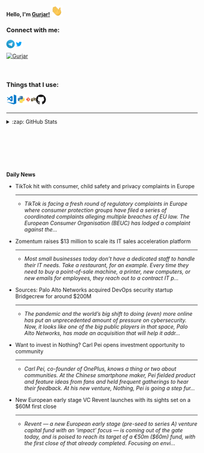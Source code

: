 #### Hello, I'm [Gurjar!](https://GurjarKing.github.io) <img src="https://raw.githubusercontent.com/ABSphreak/ABSphreak/master/gifs/Hi.gif" width="30px"></h2>


### Connect with me:

[<img align="left" alt="Gurjar | Telegram" width="22px" src="https://raw.githubusercontent.com/github/explore/80688e429a7d4ef2fca1e82350fe8e3517d3494d/topics/telegram/telegram.png" />][Telegram]
[<img align="left" alt="Gurjar | Twitter" width="22px" src="https://raw.githubusercontent.com/github/explore/80688e429a7d4ef2fca1e82350fe8e3517d3494d/topics/twitter/twitter.png" />][Twitter]
<br >
<br >
<a href="https://github.com/GurjarKing"><img src="https://komarev.com/ghpvc/?username=GurjarKing" alt="Gurjar" /></a> <br />
<br />
<br />
<!-- <br >

![](https://visitor-badge.glitch.me/badge?page_id=GurjarKing)

<br /> -->

### Things that I use:

[<img align="left" alt="Visual Studio Code" width="26px" src="https://raw.githubusercontent.com/github/explore/80688e429a7d4ef2fca1e82350fe8e3517d3494d/topics/visual-studio-code/visual-studio-code.png" />][VSCode]
[<img align="left" alt="Python" width="26px" src="https://raw.githubusercontent.com/github/explore/80688e429a7d4ef2fca1e82350fe8e3517d3494d/topics/python/python.png" />][Python]
[<img align="left" alt="Git" width="26px" src="https://raw.githubusercontent.com/github/explore/80688e429a7d4ef2fca1e82350fe8e3517d3494d/topics/git/git.png" />][Git]
[<img align="left" alt="GitHub" width="26px" src="https://raw.githubusercontent.com/github/explore/78df643247d429f6cc873026c0622819ad797942/topics/github/github.png" />][Github]

<br />
<br />

---
<details>
  <summary>:zap: GitHub Stats</summary>

<img align="left" alt="Gurjar's Github Stats" src="https://github-readme-stats.vercel.app/api?username=GurjarKing&show_icons=true&hide_border=true&count_private=true&include_all_commit=true&theme=algolia" />

</details>

<!-- ### 🔔 My latest tweet
<a href="https://twitter.com/Gurjar_King43" target="_blank">
	<img src="https://github.com/GurjarKing/GurjarKing/raw/master/tweet.png" width="70%" align="center" alt="Click to view on Twitter" title="My latest tweet, as an image"/>
</a> -->
<br>

<pre>

</pre>

<!-- **Quote of the hour:**

{qoth}

~ {qoth_author}
<pre>

</pre> -->
<br>
<pre>


</pre>
<strong>Daily News</strong>
  
  - TikTok hit with consumer, child safety and privacy complaints in Europe
     <hr/>
     
      - *TikTok is facing a fresh round of regulatory complaints in Europe where consumer protection groups have filed a series of coordinated complaints alleging multiple breaches of EU law. The European Consumer Organisation (BEUC) has lodged a complaint against the…*
     
  - Zomentum raises $13 million to scale its IT sales acceleration platform
      <hr/>
      
      - *Most small businesses today don’t have a dedicated staff to handle their IT needs. Take a restaurant, for an example. Every time they need to buy a point-of-sale machine, a printer, new computers, or new emails for employees, they reach out to a contract IT p…*
      
  - Sources: Palo Alto Networks acquired DevOps security startup Bridgecrew for around $200M
      <hr/>
      
      - *The pandemic and the world’s big shift to doing (even) more online has put an unprecedented amount of pressure on cybersecurity. Now, it looks like one of the big public players in that space, Palo Alto Networks, has made an acquisition that will help it addr…*
      
  - Want to invest in Nothing? Carl Pei opens investment opportunity to community
      <hr/>
      
      - *Carl Pei, co-founder of OnePlus, knows a thing or two about communities. At the Chinese smartphone maker, Pei fielded product and feature ideas from fans and held frequent gatherings to hear their feedback. At his new venture, Nothing, Pei is going a step fur…*
       
  - New European early stage VC Revent launches with its sights set on a $60M first close
      <hr/>
       
       - *Revent — a new European early stage (pre-seed to series A) venture capital fund with an ‘impact’ focus — is coming out of the gate today, and is poised to reach its target of a €50m ($60m) fund, with the first close of that already completed. Focusing on envi…*
      

<br />

[VSCode]: https://code.visualstudio.com/
[Python]: https://www.python.org/
[Git]: https://git-scm.com/
[Github]: https://github.com/
[Telegram]: https://t.me/Gurjar_King/
[Twitter]: https://twitter.com/Gurjar_King43/
